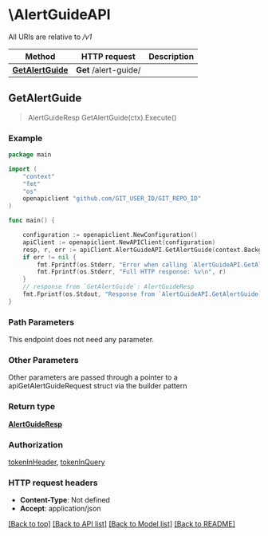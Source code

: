 # \AlertGuideAPI

All URIs are relative to */v1*

Method | HTTP request | Description
------------- | ------------- | -------------
[**GetAlertGuide**](AlertGuideAPI.md#GetAlertGuide) | **Get** /alert-guide/ | 



## GetAlertGuide

> AlertGuideResp GetAlertGuide(ctx).Execute()





### Example

```go
package main

import (
	"context"
	"fmt"
	"os"
	openapiclient "github.com/GIT_USER_ID/GIT_REPO_ID"
)

func main() {

	configuration := openapiclient.NewConfiguration()
	apiClient := openapiclient.NewAPIClient(configuration)
	resp, r, err := apiClient.AlertGuideAPI.GetAlertGuide(context.Background()).Execute()
	if err != nil {
		fmt.Fprintf(os.Stderr, "Error when calling `AlertGuideAPI.GetAlertGuide``: %v\n", err)
		fmt.Fprintf(os.Stderr, "Full HTTP response: %v\n", r)
	}
	// response from `GetAlertGuide`: AlertGuideResp
	fmt.Fprintf(os.Stdout, "Response from `AlertGuideAPI.GetAlertGuide`: %v\n", resp)
}
```

### Path Parameters

This endpoint does not need any parameter.

### Other Parameters

Other parameters are passed through a pointer to a apiGetAlertGuideRequest struct via the builder pattern


### Return type

[**AlertGuideResp**](AlertGuideResp.md)

### Authorization

[tokenInHeader](../README.md#tokenInHeader), [tokenInQuery](../README.md#tokenInQuery)

### HTTP request headers

- **Content-Type**: Not defined
- **Accept**: application/json

[[Back to top]](#) [[Back to API list]](../README.md#documentation-for-api-endpoints)
[[Back to Model list]](../README.md#documentation-for-models)
[[Back to README]](../README.md)

